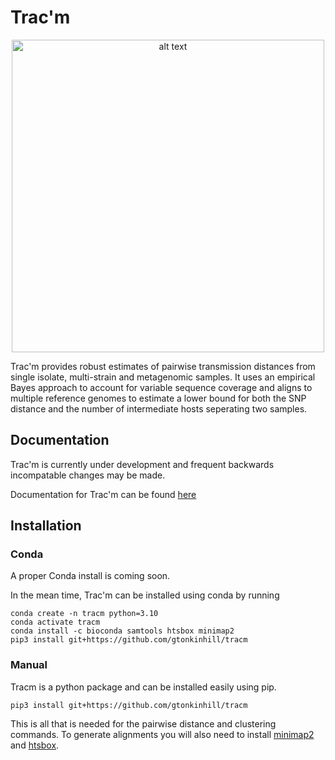 # Trac'm

<p align="center">
<img src="https://github.com/gtonkinhill/tracm/blob/main/docs/_figures/tracm_logo.png" alt="alt text" width="500">
</p>

Trac'm provides robust estimates of pairwise transmission distances from single isolate, multi-strain and metagenomic samples. It uses an empirical Bayes approach to account for variable sequence coverage and aligns to multiple reference genomes to estimate a lower bound for both the SNP distance and the number of intermediate hosts seperating two samples.

## Documentation

Trac'm is currently under development and frequent backwards incompatable changes may be made.

Documentation for Trac'm can be found [here](https://gtonkinhill.github.io/tracm)

## Installation

### Conda

A proper Conda install is coming soon.

In the mean time, Trac'm can be installed using conda by running

```
conda create -n tracm python=3.10
conda activate tracm
conda install -c bioconda samtools htsbox minimap2
pip3 install git+https://github.com/gtonkinhill/tracm
```

### Manual

Tracm is a python package and can be installed easily using pip. 

```
pip3 install git+https://github.com/gtonkinhill/tracm
```

This is all that is needed for the pairwise distance and clustering commands. To generate alignments you will also need to install [minimap2](https://github.com/lh3/minimap2) and [htsbox](https://github.com/lh3/htsbox).
